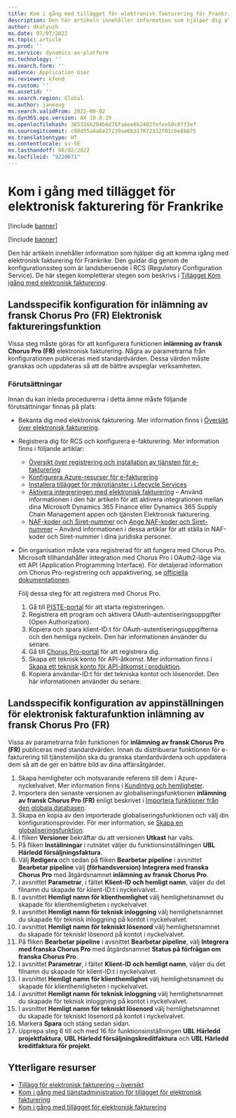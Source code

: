 ```yaml
---
title: Kom i gång med tillägget för elektronisk fakturering för Frankrike
description: Den här artikeln innehåller information som hjälper dig att komma igång med tillägget elektronisk fakturering för Frankrike.
author: dkalyuzh
ms.date: 07/07/2022
ms.topic: article
ms.prod: ''
ms.service: dynamics-ax-platform
ms.technology: ''
ms.search.form: ''
audience: Application User
ms.reviewer: kfend
ms.custom: ''
ms.assetid: ''
ms.search.region: Global
ms.author: janeaug
ms.search.validFrom: 2022-00-02
ms.dyn365.ops.version: AX 10.0.29
ms.openlocfilehash: 365316b204b6d76fa6ee6b2402fefee50c8ff3ef
ms.sourcegitcommit: c98d55a4a6e27239ae6b317872332f01cbe8b875
ms.translationtype: HT
ms.contentlocale: sv-SE
ms.lasthandoff: 08/02/2022
ms.locfileid: "9220671"
---
```

# <a name="get-started-with-the-electronic-invoicing-add-on-for-france"></a>Kom i gång med tillägget för elektronisk fakturering för Frankrike

[!include [banner](../includes/banner.md)]

[!include [banner](../includes/preview-banner.md)]

Den här artikeln innehåller information som hjälper dig att komma igång med elektronisk fakturering för Frankrike. Den guidar dig genom de konfigurationssteg som är landsberoende i RCS (Regulatory Configuration Service). De här stegen kompletterar stegen som beskrivs i [Tillägget Kom igång med elektronisk fakturering](e-invoicing-get-started.md).

## <a name="country-specific-configuration-for-french-chorus-pro-submission-fr-electronic-invoicing-feature"></a>Landsspecifik konfiguration för inlämning av fransk Chorus Pro (FR) Elektronisk faktureringsfunktion

Vissa steg måste göras för att konfigurera funktionen **inlämning av fransk Chorus Pro (FR)** elektronisk fakturering. Några av parametrarna från konfigurationen publiceras med standardvärden. Dessa värden måste granskas och uppdateras så att de bättre avspeglar verksamheten.

### <a name="prerequisites"></a>Förutsättningar

Innan du kan inleda procedurerna i detta ämne måste följande förutsättningar finnas på plats:

- Bekanta dig med elektronisk fakturering. Mer information finns i [Översikt över elektronisk fakturering](e-invoicing-service-overview.md).
- Registrera dig för RCS och konfigurera e-fakturering. Mer information finns i följande artiklar:

    - [Översikt över registrering och installation av tjänsten för e-fakturering](e-invoicing-sign-up-install.md)
    - [Konfigurera Azure-resurser för e-fakturering](e-invoicing-set-up-azure-resources.md)
    - [Installera tillägget för mikrotjänster i Lifecycle Services](e-invoicing-install-add-in-microservices-lcs.md)
    - [Aktivera integreringen med elektronisk fakturering](e-invoicing-activate-setup-integration.md) – Använd informationen i den här artikeln för att aktivera integrationen mellan dina Microsoft Dynamics 365 Finance eller Dynamics 365 Supply Chain Management appen och tjänsten Elektronisk fakturering.
    - [NAF-koder och Siret-nummer](emea-fra-naf-codes-siret-numbers.md) och [Ange NAF-koder och Siret-nummer](tasks/fr-00003-naf-codes-siret-numbers.md) – Använd informationen i dessa artiklar för att ställa in NAF-koder och Siret-nummer i dina juridiska personer. 

- Din organisation måste vara registrerad för att fungera med Chorus Pro. Microsoft tillhandahåller integration med Chorus Pro i OAuth2-läge via ett API (Application Programming Interface). För detaljerad information om Chorus Pro-registrering och appaktivering, se [officiella dokumentationen](https://communaute.chorus-pro.gouv.fr/documentation/help-for-api-developers-in-oauth2-mode/).

    Följ dessa steg för att registrera med Chorus Pro.

    1. Gå till [PISTE-portal](https://piste.gouv.fr/en/component/apiportal/registration) för att starta registreringen. 
    2. Registrera ett program och aktivera OAuth-autentiseringsuppgifter (Open Authorization).
    3. Kopiera och spara klient-ID:t för OAuth-autentiseringsuppgifterna och den hemliga nyckeln. Den här informationen använder du senare.
    4. Gå till [Chorus Pro-portal](https://portail.chorus-pro.gouv.fr/aife_csm/?id=aife_enrollment) för att registrera dig. 
    5. Skapa ett teknisk konto för API-åtkomst. Mer information finns i [Skapa ett teknisk konto för API-åtkomst i produktion](https://communaute.chorus-pro.gouv.fr/documentation/creation-of-a-technical-account-for-an-api-access-in-production/).
    6. Kopiera användar-ID:t för det tekniska kontot och lösenordet. Den här informationen använder du senare.

## <a name="country-specific-configuration-of-the-application-setup-for-the-french-chorus-pro-submission-fr-electronic-invoicing-feature"></a>Landsspecifik konfiguration av appinställningen för elektronisk fakturafunktion inlämning av fransk Chorus Pro (FR)

Vissa av parametrarna från funktionen för **inlämning av fransk Chorus Pro (FR)** publiceras med standardvärden. Innan du distribuerar funktionen för e-fakturering till tjänstemiljön ska du granska standardvärdena och uppdatera dem så att de ger en bättre bild av dina affärsåtgärder.

1. Skapa hemligheter och motsvarande referens till dem i Azure-nyckelvalvet. Mer information finns i [Kundintyg och hemligheter](e-invoicing-customer-certificates-secrets.md).
2. Importera den senaste versionen av globaliseringsfunktionen **inlämning av fransk Chorus Pro (FR)** enligt beskrivet i [Importera funktioner från den globala databasen](e-invoicing-import-feature-global-repository.md).
3. Skapa en kopia av den importerade globaliseringsfunktionen och välj din konfigurationsprovider. För mer information, se [Skapa en globaliseringsfunktion](e-invoicing-create-new-globalization-feature.md).
4. I fliken **Versioner** bekräftar du att versionen **Utkast** har valts.
5. På fliken **Inställningar** i rutnätet väljer du funktionsinställningen **UBL Härledd försäljningsfaktura**.
6. Välj **Redigera** och sedan på fliken **Bearbetar pipeline** i avsnittet **Bearbetar pipeline** välj **(förhandsversion) Integrera med franska Chorus Pro** med åtgärdsnamnet **inlämning av fransk Chorus Pro**.
7. I avsnittet **Parametrar**, i fältet **Klient-ID och hemligt namn**, väljer du det filnamn du skapade för klient-ID:t i nyckelvalvet.
8. I avsnittet **Hemligt namn för klienthemlighet** välj hemlighetsnamnet du skapade för klienthemligheten i nyckelvalvet.
9. I avsnittet **Hemligt namn för teknisk inloggning** välj hemlighetsnamnet du skapade för teknisk inloggning på kontot i nyckelvalvet.
10. I avsnittet **Hemligt namn för tekniskt lösenord** välj hemlighetsnamnet du skapade för tekniskt lösenord på kontot i nyckelvalvet.
11. På fliken **Bearbetar pipeline** i avsnittet **Bearbetar pipeline**, välj **Integrera med franska Chorus Pro** med åtgärdsnamnet **Status på förfrågan om franska Chorus Pro**.
12. I avsnittet **Parametrar**, i fältet **Klient-ID och hemligt namn**, väljer du det filnamn du skapade för klient-ID:t i nyckelvalvet.
13. I avsnittet **Hemligt namn för klienthemlighet** välj hemlighetsnamnet du skapade för klienthemligheten i nyckelvalvet.
14. I avsnittet **Hemligt namn för teknisk inloggning** välj hemlighetsnamnet du skapade för teknisk inloggning på kontot i nyckelvalvet.
15. I avsnittet **Hemligt namn för tekniskt lösenord** välj hemlighetsnamnet du skapade för tekniskt lösenord på kontot i nyckelvalvet.
16. Markera **Spara** och stäng sedan sidan.
17. Upprepa steg 6 till och med 16 för funktionsinställningen **UBL Härledd projektfaktura**, **UBL Härledd försäljningskreditfaktura** och **UBL Härledd kreditfaktura för projekt**.

## <a name="additional-resources"></a>Ytterligare resurser

- [Tillägg för elektronisk fakturering – översikt](e-invoicing-service-overview.md)
- [Kom i gång med tjänstadministration för tillägget för elektronisk fakturering](e-invoicing-get-started-service-administration.md)
- [Kom i gång med tillägget för elektronisk fakturering](e-invoicing-get-started.md)
